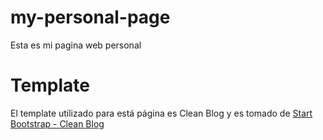 # my-personal-page
Esta es mi pagina web personal

# Template
El template utilizado para está página es Clean Blog y es tomado de [Start Bootstrap - Clean Blog](https://startbootstrap.com/template-overviews/clean-blog/)
